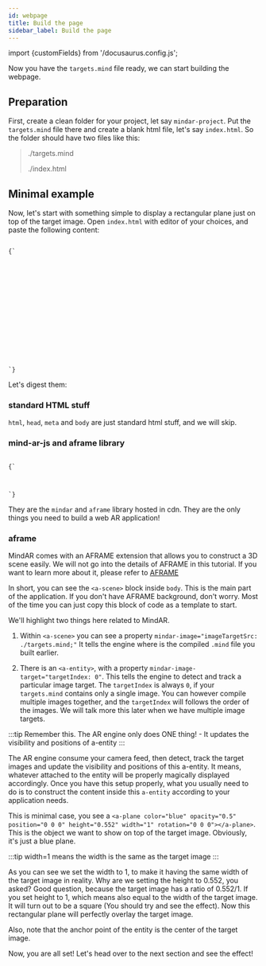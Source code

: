 ```yaml
---
id: webpage 
title: Build the page
sidebar_label: Build the page
---
```


import {customFields} from '/docusaurus.config.js';

Now you have the `targets.mind` file ready, we can start building the webpage.

## Preparation

First, create a clean folder for your project, let say `mindar-project`. Put the `targets.mind` file there and create a blank html file, let's say `index.html`. So the folder should have two files like this:

<blockquote>
./targets.mind

./index.html
</blockquote>


## Minimal example

Now, let's start with something simple to display a rectangular plane just on top of the target image. Open `index.html` with editor of your choices, and paste the following content:

<code>
{`
<html>
  <head>
    <meta name="viewport" content="width=device-width, initial-scale=1" />
    <script src="https://aframe.io/releases/1.5.0/aframe.min.js"></script>
    <script src="https://cdn.jsdelivr.net/npm/mind-ar@${customFields.libVersion}/dist/mindar-image-aframe.prod.js"></script>
  </head>

  <body>
    <a-scene mindar-image="imageTargetSrc: ./targets.mind;" vr-mode-ui="enabled: false" device-orientation-permission-ui="enabled: false">
      <a-camera position="0 0 0" look-controls="enabled: false"></a-camera>
      <a-entity mindar-image-target="targetIndex: 0">
        <a-plane color="blue" opaciy="0.5" position="0 0 0" height="0.552" width="1" rotation="0 0 0"></a-plane>
      </a-entity>
    </a-scene>
  </body>
</html>
`}
</code>

Let's digest them:

### standard HTML stuff

`html`, `head`, `meta` and `body` are just standard html stuff, and we will skip.

### mind-ar-js and aframe library 

<code>
{`<script src="https://cdn.jsdelivr.net/gh/hiukim/mind-ar-js@${customFields.libVersion}/dist/mindar-image.prod.js"></script>
<script src="https://aframe.io/releases/1.5.0/aframe.min.js"></script>
<script src="https://cdn.jsdelivr.net/gh/donmccurdy/aframe-extras@v7.0.0/dist/aframe-extras.min.js"></script>
<script src="https://cdn.jsdelivr.net/gh/hiukim/mind-ar-js@${customFields.libVersion}/dist/mindar-image.aframe.js"></script>
`}
</code>

They are the `mindar` and `aframe` library hosted in cdn. They are the only things you need to build a web AR application!

### aframe 
MindAR comes with an AFRAME extension that allows you to construct a 3D scene easily. We will not go into the details of AFRAME in this tutorial. If you want to learn more about it, please refer to <a href="https://aframe.io/" target="_blank">AFRAME</a>

In short, you can see the `<a-scene>` block inside `body`. This is the main part of the application. If you don't have AFRAME background, don't worry. Most of the time you can just copy this block of code as a template to start.

We'll highlight two things here related to MindAR. 

1. Within `<a-scene>` you can see a property `mindar-image="imageTargetSrc: ./targets.mind;"` It tells the engine where is the compiled `.mind` file you built earlier.

2. There is an `<a-entity>`, with a property `mindar-image-target="targetIndex: 0"`. This tells the engine to detect and track a particular image target. The `targetIndex` is always `0`, if your `targets.mind` contains only a single image. You can however compile multiple images together, and the `targetIndex` will follows the order of the images. We will talk more this later when we have multiple image targets. 


:::tip
Remember this. The AR engine only does ONE thing! - It updates the visibility and positions of a-entity
:::

The AR engine consume your camera feed, then detect, track the target images and update the visibility and positions of this a-entity. It means, whatever attached to the entity will be properly magically displayed accordingly. Once you have this setup properly, what you usually need to do is to construct the content inside this `a-entity` according to your application needs.

This is minimal case, you see a `<a-plane color="blue" opacity="0.5" position="0 0 0" height="0.552" width="1" rotation="0 0 0"></a-plane>`. This is the object we want to show on top of the target image. Obviously, it's just a blue plane.

:::tip
width=1 means the width is the same as the target image
:::

As you can see we set the width to 1, to make it having the same width of the target image in reality. Why are we setting the height to 0.552, you asked? Good question, because the target image has a ratio of 0.552/1. If you set height to 1, which means also equal to the width of the target image. It will turn out to be a square (You should try and see the effect). Now this rectangular plane will perfectly overlay the target image.

Also, note that the anchor point of the entity is the center of the target image.


Now, you are all set! Let's head over to the next section and see the effect!
